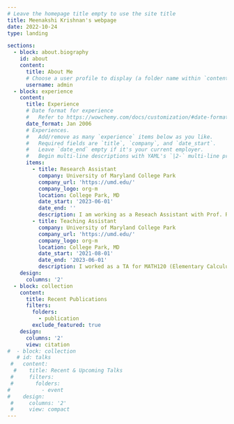 ```yaml
---
# Leave the homepage title empty to use the site title
title: Meenakshi Krishnan's webpage
date: 2022-10-24
type: landing

sections:
  - block: about.biography
    id: about
    content:
      title: About Me
      # Choose a user profile to display (a folder name within `content/authors/`)
      username: admin
  - block: experience
    content:
      title: Experience
      # Date format for experience
      #   Refer to https://wowchemy.com/docs/customization/#date-format
      date_format: Jan 2006
      # Experiences.
      #   Add/remove as many `experience` items below as you like.
      #   Required fields are `title`, `company`, and `date_start`.
      #   Leave `date_end` empty if it's your current employer.
      #   Begin multi-line descriptions with YAML's `|2-` multi-line prefix.
      items:
        - title: Research Assistant
          company: University of Maryland College Park
          company_url: 'https://umd.edu/'
          company_logo: org-m
          location: College Park, MD
          date_start: '2023-06-01'
          date_end: ''
          description: I am working as a Reseach Assistant with Prof. Ramani Duraiswami in the CS department.
        - title: Teaching Assistant
          company: University of Maryland College Park
          company_url: 'https://umd.edu/'
          company_logo: org-m
          location: College Park, MD
          date_start: '2021-08-01'
          date_end: '2023-06-01'
          description: I worked as a TA for MATH120 (Elementary Calculus), MATH141 (Calculus II), AMSC661 (Scientific Computation), AMSC420 (Mathematical Modeling).
    design:
      columns: '2'
  - block: collection
    content:
      title: Recent Publications
      filters:
        folders:
          - publication
        exclude_featured: true
    design:
      columns: '2'
      view: citation
#  - block: collection
   # id: talks
 #   content:
  #    title: Recent & Upcoming Talks
 #     filters:
 #       folders:
#          - event
#    design:
 #     columns: '2'
 #     view: compact
---
```

